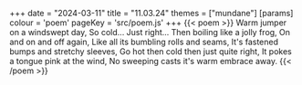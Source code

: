 +++
date = "2024-03-11"
title = "11.03.24"
themes = ["mundane"]
[params]
  colour = 'poem'
  pageKey = 'src/poem.js'
+++
{{< poem >}}
Warm jumper on a windswept day,
So cold...
Just right...
Then boiling like a jolly frog,
On and on and off again,
Like all its bumbling rolls and seams,
It's fastened bumps and stretchy sleeves,
Go hot then cold then just quite right,
It pokes a tongue pink at the wind,
No sweeping casts it's warm embrace away.
{{< /poem >}}